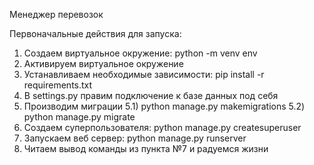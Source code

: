 Менеджер перевозок

Первоначальные действия для запуска:
1) Создаем виртуальное окружение: python -m venv env
2) Активируем виртуальное окружение
3) Устанавливаем необходимые зависимости: pip install -r requirements.txt
4) В settings.py правим подключение к базе данных под себя
5) Производим миграции
    5.1) python manage.py makemigrations
    5.2) python manage.py migrate
6) Создаем суперпользователя: python manage.py createsuperuser
7) Запускаем веб сервер: python manage.py runserver
9) Читаем вывод команды из пункта №7 и радуемся жизни